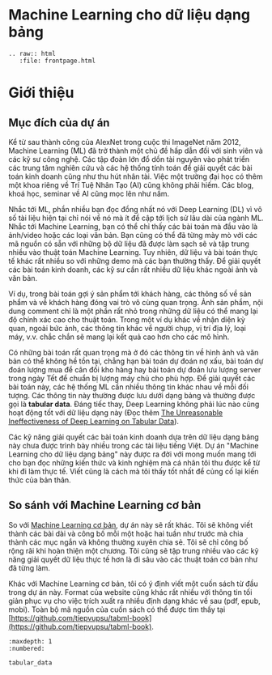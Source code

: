 Machine Learning cho dữ liệu dạng bảng
========================

```eval_rst
.. raw:: html
   :file: frontpage.html
```



# Giới thiệu

## Mục đích của dự án

Kể từ sau thành công của AlexNet trong cuộc thi ImageNet năm 2012, Machine Learning (ML)
đã trở thành một chủ đề hấp dẫn đối với sinh viên và các kỹ sư công nghệ. Các tập đoàn
lớn đổ dồn tài nguyên vào phát triển các trung tâm nghiên cứu và các hệ thống tính toán
để giải quyết các bài toán kinh doanh cũng như thu hút nhân tài. Việc một trường đại học
có thêm một khoa riêng về Trí Tuệ Nhân Tạo (AI) cũng không phải hiếm. Các blog, khoá
học, seminar về AI cũng mọc lên như nấm.

Nhắc tới ML, phần nhiều bạn đọc đồng nhất nó với Deep Learning (DL) vì vô số tài liệu
hiện tại chỉ nói về nó mà ít đề cập tới lịch sử lâu dài của ngành ML. Nhắc tới Machine
Learning, bạn có thể chỉ thấy các bài toán mà đầu vào là ảnh/video hoặc các loại văn
bản. Bạn cũng có thể đã từng mày mò với các mã nguồn có sẵn với những bộ dữ liệu đã được
làm sạch sẽ và tập trung nhiều vào thuật toán Machine Learning. Tuy nhiên, dữ liệu và
bài toán thực tế khác rất nhiều so với những demo mà các bạn thường thấy. Để giải
quyết các bài toán kinh doanh, các kỹ sư cần rất nhiều dữ liệu khác ngoài ảnh và văn
bản.

Ví dụ, trong bài toán gợi ý sản phẩm tới khách hàng, các thông số về sản phẩm và về
khách hàng đóng vai trò vô cùng quan trọng. Ảnh sản phầm, nội dung comment chỉ là một
phần rất nhỏ trong những dữ liệu có thể mang lại độ chính xác cao cho thuật toán. Trong
một ví dụ khác về nhận diện kỳ quan, ngoài bức ảnh, các thông tin khác về người chụp, vị
trí địa lý, loại máy, v.v. chắc chắn sẽ mang lại kết quả cao hơn cho các mô hình.

Có những bài toán rất quan trọng mà ở đó các thông tin về hình ảnh và văn bản có thể
không hề tồn tại, chẳng hạn bài toán dự đoán nợ xấu, bài toán dự đoán lượng mua để cân
đối kho hàng hay bài toán dự đoán lưu lượng server trong ngày Tết để chuẩn bị lượng máy
chủ cho phù hợp. Để giải quyết các bài toán này, các hệ thống ML cần nhiều thông tin
khác nhau về mỗi đối tượng. Các thông tin này thường được lưu dưới dạng bảng và thường
được gọi là **tabular data**. Đáng tiếc thay, Deep Learning không phải lúc nào cũng hoạt
động tốt với dữ liệu dạng này (Đọc thêm [The Unreasonable Ineffectiveness of Deep Learning on Tabular Data](https://towardsdatascience.com/the-unreasonable-ineffectiveness-of-deep-learning-on-tabular-data-fd784ea29c33)).

Các kỹ năng giải quyết các bài toán kinh doanh dựa trên dữ liệu dạng bảng này chưa được
trình bày nhiều trong các tài liệu tiếng Việt. Dự án "Machine Learning cho dữ liệu dạng
bảng" này được ra đời với mong muốn mang tới cho bạn đọc những kiến thức và kinh nghiệm
mà cá nhân tôi thu được kể từ khi đi làm thực tế. Viết cũng là cách mà tôi thấy tốt nhất
để củng cố lại kiến thức của bản thân.

## So sánh với Machine Learning cơ bản

So với [Machine Learning cơ bản](https://machinelearningcoban.com/), dự án này sẽ rất
khác. Tôi sẽ không viết thành các bài dài và công bố mỗi một hoặc hai tuần như trước mà
chia thành các mục ngắn và không thường xuyên chia sẻ. Tôi sẽ chỉ công bố rộng rãi khi
hoàn thiện một chương. Tôi cũng sẽ tập trung nhiều vào các kỹ năng giải quyết dữ liệu
thực tế hơn là đi sâu vào các thuật toán cơ bản như đã từng làm.

Khác với Machine Learning cơ bản, tôi có ý định viết một cuốn sách từ đầu trong dự án
này. Format của website cũng khác rất nhiều với thông tin tối giản phục vụ cho việc
trích xuất ra nhiều định dạng khác về sau (pdf, epub, mobi). Toàn bộ mã nguồn của cuốn
sách có thể được tìm thấy tại
[https://github.com/tiepvupsu/tabml-book](https://github.com/tiepvupsu/tabml-book).


```toc
:maxdepth: 1
:numbered:

tabular_data
```

